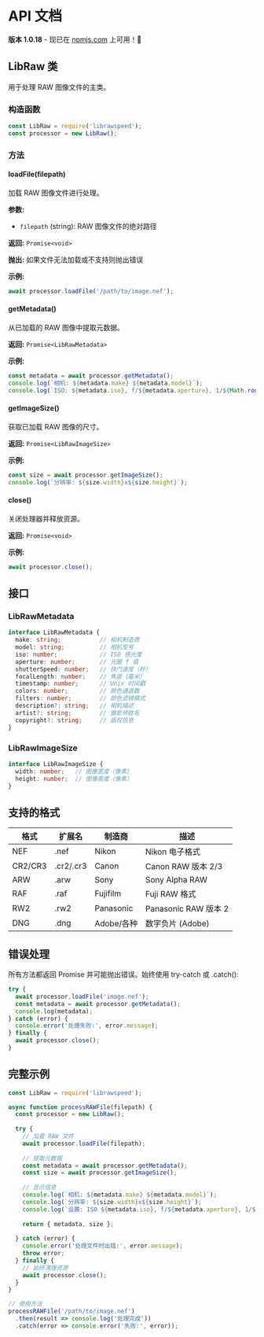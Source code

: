 # API 文档

**版本 1.0.18** - 现已在 [npmjs.com](https://www.npmjs.com/package/librawspeed) 上可用！🎉

## LibRaw 类

用于处理 RAW 图像文件的主类。

### 构造函数

```javascript
const LibRaw = require('librawspeed');
const processor = new LibRaw();
```

### 方法

#### loadFile(filepath)

加载 RAW 图像文件进行处理。

**参数:**
- `filepath` (string): RAW 图像文件的绝对路径

**返回:** `Promise<void>`

**抛出:** 如果文件无法加载或不支持则抛出错误

**示例:**
```javascript
await processor.loadFile('/path/to/image.nef');
```

#### getMetadata()

从已加载的 RAW 图像中提取元数据。

**返回:** `Promise<LibRawMetadata>`

**示例:**
```javascript
const metadata = await processor.getMetadata();
console.log(`相机: ${metadata.make} ${metadata.model}`);
console.log(`ISO: ${metadata.iso}, f/${metadata.aperture}, 1/${Math.round(1/metadata.shutterSpeed)}s`);
```

#### getImageSize()

获取已加载 RAW 图像的尺寸。

**返回:** `Promise<LibRawImageSize>`

**示例:**
```javascript
const size = await processor.getImageSize();
console.log(`分辨率: ${size.width}x${size.height}`);
```

#### close()

关闭处理器并释放资源。

**返回:** `Promise<void>`

**示例:**
```javascript
await processor.close();
```

## 接口

### LibRawMetadata

```typescript
interface LibRawMetadata {
  make: string;           // 相机制造商
  model: string;          // 相机型号  
  iso: number;            // ISO 感光度
  aperture: number;       // 光圈 f 值
  shutterSpeed: number;   // 快门速度（秒）
  focalLength: number;    // 焦距（毫米）
  timestamp: number;      // Unix 时间戳
  colors: number;         // 颜色通道数
  filters: number;        // 颜色滤镜模式
  description?: string;   // 相机描述
  artist?: string;        // 摄影师姓名
  copyright?: string;     // 版权信息
}
```

### LibRawImageSize

```typescript
interface LibRawImageSize {
  width: number;   // 图像宽度（像素）
  height: number;  // 图像高度（像素）
}
```

## 支持的格式

| 格式 | 扩展名 | 制造商 | 描述 |
|------|--------|--------|------|
| NEF  | .nef   | Nikon  | Nikon 电子格式 |
| CR2/CR3| .cr2/.cr3 | Canon | Canon RAW 版本 2/3 |
| ARW  | .arw   | Sony   | Sony Alpha RAW |
| RAF  | .raf   | Fujifilm | Fuji RAW 格式 |
| RW2  | .rw2   | Panasonic | Panasonic RAW 版本 2 |
| DNG  | .dng   | Adobe/各种 | 数字负片 (Adobe) |

## 错误处理

所有方法都返回 Promise 并可能抛出错误。始终使用 try-catch 或 .catch():

```javascript
try {
  await processor.loadFile('image.nef');
  const metadata = await processor.getMetadata();
  console.log(metadata);
} catch (error) {
  console.error('处理失败:', error.message);
} finally {
  await processor.close();
}
```

## 完整示例

```javascript
const LibRaw = require('librawspeed');

async function processRAWFile(filepath) {
  const processor = new LibRaw();
  
  try {
    // 加载 RAW 文件
    await processor.loadFile(filepath);
    
    // 提取元数据
    const metadata = await processor.getMetadata();
    const size = await processor.getImageSize();
    
    // 显示信息
    console.log(`相机: ${metadata.make} ${metadata.model}`);
    console.log(`分辨率: ${size.width}x${size.height}`);
    console.log(`设置: ISO ${metadata.iso}, f/${metadata.aperture}, 1/${Math.round(1/metadata.shutterSpeed)}s`);
    
    return { metadata, size };
    
  } catch (error) {
    console.error('处理文件时出错:', error.message);
    throw error;
  } finally {
    // 始终清理资源
    await processor.close();
  }
}

// 使用方法
processRAWFile('/path/to/image.nef')
  .then(result => console.log('处理完成'))
  .catch(error => console.error('失败:', error));
```
